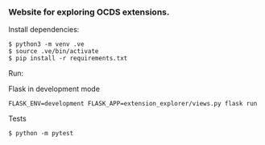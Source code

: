 ### Website for exploring OCDS extensions.

Install dependencies:

```
$ python3 -m venv .ve
$ source .ve/bin/activate
$ pip install -r requirements.txt
```


Run:

Flask in development mode
```
FLASK_ENV=development FLASK_APP=extension_explorer/views.py flask run
```

Tests
```
$ python -m pytest
```